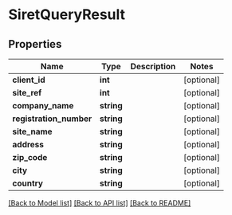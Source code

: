# SiretQueryResult

## Properties
Name | Type | Description | Notes
------------ | ------------- | ------------- | -------------
**client_id** | **int** |  | [optional] 
**site_ref** | **int** |  | [optional] 
**company_name** | **string** |  | [optional] 
**registration_number** | **string** |  | [optional] 
**site_name** | **string** |  | [optional] 
**address** | **string** |  | [optional] 
**zip_code** | **string** |  | [optional] 
**city** | **string** |  | [optional] 
**country** | **string** |  | [optional] 

[[Back to Model list]](../../README.md#documentation-for-models) [[Back to API list]](../../README.md#documentation-for-api-endpoints) [[Back to README]](../../README.md)

